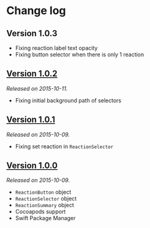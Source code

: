# Change log

## Version 1.0.3

- Fixing reaction label text opacity
- Fixing button selector when there is only 1 reaction

## [Version 1.0.2](https://github.com/yannickl/Reactions/releases/tag/1.0.2)
*Released on 2015-10-11.*

- Fixing initial background path of selectors

## [Version 1.0.1](https://github.com/yannickl/Reactions/releases/tag/1.0.1)
*Released on 2015-10-09.*

- Fixing set reaction in `ReactionSelector`

## [Version 1.0.0](https://github.com/yannickl/Reactions/releases/tag/1.0.0)
*Released on 2015-10-09.*

- `ReactionButton` object
- `ReactionSelector` object
- `ReactionSummary` object
- Cocoapods support
- Swift Package Manager
